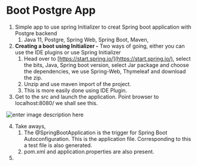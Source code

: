 # Boot Postgre App

1. Simple app to use spring Initializer to creat Spring boot application with Postgre backend
	1. Java 11, Postgre, Spring Web, Spring Boot, Maven, 
2. **Creating a boot using Initializer -**  Two ways of going, either you can use the IDE plugins or use Spring Initializer
	1. Head over to [https://start.spring.io/](https://start.spring.io/), select the bits, Java, Spring boot version, select Jar package and choose the dependencies, we use Spring-Web, Thymeleaf and download the zip.  
	2. Unzip and use maven import of the project. 
	3. This is more easily done using IDE Plugin. 
3. Get to the src and launch the application. Point browser to 
localhost:8080/ we shall see this. 

![enter image description here](https://i.imgur.com/rmaQeHP.png)

4. Take aways, 
	 1. The @SpringBootApplication is the trigger for Spring Boot Autoconfiguration. This is the application file. Corresponding to this a test file is also generated. 
	 2. pom.xml  and application.properties are also present. 
6. 
<!--stackedit_data:
eyJoaXN0b3J5IjpbMTQ3NzM3MzY3OSw1ODU2Nzg2MzQsLTUwNz
kwODMzMCwtMTI4NDgyNTU0OCwxMjg3ODkzMzk5LC03NDA3ODk1
OTcsLTE0MjQxMDY0ODcsLTE0NjM3MzI5ODksNzczOTI0NjIzLD
IwNTU2OTc2NTJdfQ==
-->